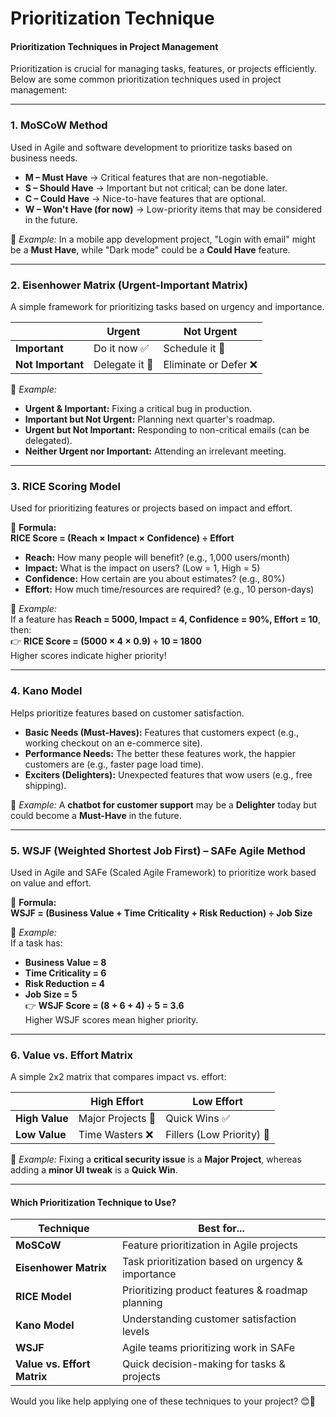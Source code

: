 # Prioritization Technique

#### **Prioritization Techniques in Project Management**

Prioritization is crucial for managing tasks, features, or projects efficiently. Below are some common prioritization techniques used in project management:

***

### **1. MoSCoW Method**

Used in Agile and software development to prioritize tasks based on business needs.

* **M – Must Have** → Critical features that are non-negotiable.
* **S – Should Have** → Important but not critical; can be done later.
* **C – Could Have** → Nice-to-have features that are optional.
* **W – Won't Have (for now)** → Low-priority items that may be considered in the future.

📌 _Example:_ In a mobile app development project, "Login with email" might be a **Must Have**, while "Dark mode" could be a **Could Have** feature.

***

### **2. Eisenhower Matrix (Urgent-Important Matrix)**

A simple framework for prioritizing tasks based on urgency and importance.

|                   | **Urgent**     | **Not Urgent**       |
| ----------------- | -------------- | -------------------- |
| **Important**     | Do it now ✅    | Schedule it 📅       |
| **Not Important** | Delegate it 🤝 | Eliminate or Defer ❌ |

📌 _Example:_

* **Urgent & Important:** Fixing a critical bug in production.
* **Important but Not Urgent:** Planning next quarter's roadmap.
* **Urgent but Not Important:** Responding to non-critical emails (can be delegated).
* **Neither Urgent nor Important:** Attending an irrelevant meeting.

***

### **3. RICE Scoring Model**

Used for prioritizing features or projects based on impact and effort.

📌 **Formula:**\
**RICE Score = (Reach × Impact × Confidence) ÷ Effort**

* **Reach:** How many people will benefit? (e.g., 1,000 users/month)
* **Impact:** What is the impact on users? (Low = 1, High = 5)
* **Confidence:** How certain are you about estimates? (e.g., 80%)
* **Effort:** How much time/resources are required? (e.g., 10 person-days)

📌 _Example:_\
If a feature has **Reach = 5000, Impact = 4, Confidence = 90%, Effort = 10**, then:\
👉 **RICE Score = (5000 × 4 × 0.9) ÷ 10 = 1800**\
Higher scores indicate higher priority!

***

### **4. Kano Model**

Helps prioritize features based on customer satisfaction.

* **Basic Needs (Must-Haves):** Features that customers expect (e.g., working checkout on an e-commerce site).
* **Performance Needs:** The better these features work, the happier customers are (e.g., faster page load time).
* **Exciters (Delighters):** Unexpected features that wow users (e.g., free shipping).

📌 _Example:_ A **chatbot for customer support** may be a **Delighter** today but could become a **Must-Have** in the future.

***

### **5. WSJF (Weighted Shortest Job First) – SAFe Agile Method**

Used in Agile and SAFe (Scaled Agile Framework) to prioritize work based on value and effort.

📌 **Formula:**\
**WSJF = (Business Value + Time Criticality + Risk Reduction) ÷ Job Size**

📌 _Example:_\
If a task has:

* **Business Value = 8**
* **Time Criticality = 6**
* **Risk Reduction = 4**
* **Job Size = 5**\
  👉 **WSJF Score = (8 + 6 + 4) ÷ 5 = 3.6**\
  Higher WSJF scores mean higher priority.

***

### **6. Value vs. Effort Matrix**

A simple 2x2 matrix that compares impact vs. effort:

|                | **High Effort**   | **Low Effort**            |
| -------------- | ----------------- | ------------------------- |
| **High Value** | Major Projects 🚀 | Quick Wins ✅              |
| **Low Value**  | Time Wasters ❌    | Fillers (Low Priority) 📌 |

📌 _Example:_ Fixing a **critical security issue** is a **Major Project**, whereas adding a **minor UI tweak** is a **Quick Win**.

***

#### **Which Prioritization Technique to Use?**

| **Technique**               | **Best for...**                                   |
| --------------------------- | ------------------------------------------------- |
| **MoSCoW**                  | Feature prioritization in Agile projects          |
| **Eisenhower Matrix**       | Task prioritization based on urgency & importance |
| **RICE Model**              | Prioritizing product features & roadmap planning  |
| **Kano Model**              | Understanding customer satisfaction levels        |
| **WSJF**                    | Agile teams prioritizing work in SAFe             |
| **Value vs. Effort Matrix** | Quick decision-making for tasks & projects        |

Would you like help applying one of these techniques to your project? 😊🚀
